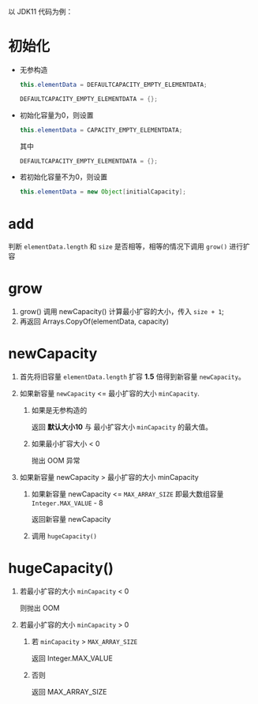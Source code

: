 以 JDK11 代码为例：

# 初始化

- 无参构造

  ```java
  this.elementData = DEFAULTCAPACITY_EMPTY_ELEMENTDATA;
  ```

  ```java
  DEFAULTCAPACITY_EMPTY_ELEMENTDATA = {};
  ```

- 初始化容量为0，则设置

  ```java
  this.elementData = CAPACITY_EMPTY_ELEMENTDATA;
  ```

  其中

  ```java
  DEFAULTCAPACITY_EMPTY_ELEMENTDATA = {};
  ```

- 若初始化容量不为0，则设置

  ```java
  this.elementData = new Object[initialCapacity];
  ```

# add

判断 `elementData.length` 和 `size` 是否相等，相等的情况下调用 `grow()` 进行扩容

# grow

1. grow() 调用 newCapacity() 计算最小扩容的大小，传入 `size + 1`;
2. 再返回 Arrays.CopyOf(elementData, capacity)

# newCapacity

1. 首先将旧容量 `elementData.length` 扩容 **1.5** 倍得到新容量 `newCapacity`。

2. 如果新容量 `newCapacity` <= 最小扩容的大小 `minCapacity`.

   1. 如果是无参构造的

      返回 **默认大小10** 与 最小扩容大小 `minCapacity` 的最大值。

   2. 如果最小扩容大小 < 0

      抛出 OOM 异常

3. 如果新容量 newCapacity > 最小扩容的大小 minCapacity

   1. 如果新容量 newCapacity <= `MAX_ARRAY_SIZE` 即最大数组容量 `Integer.MAX_VALUE` - 8

      返回新容量 newCapacity

   2. 调用 `hugeCapacity()`

# hugeCapacity()

1. 若最小扩容的大小 `minCapacity` < 0

   则抛出 OOM

2. 若最小扩容的大小 `minCapacity`  > 0

   1. 若 `minCapacity` > `MAX_ARRAY_SIZE`

      返回 Integer.MAX_VALUE

   2. 否则

      返回 MAX_ARRAY_SIZE